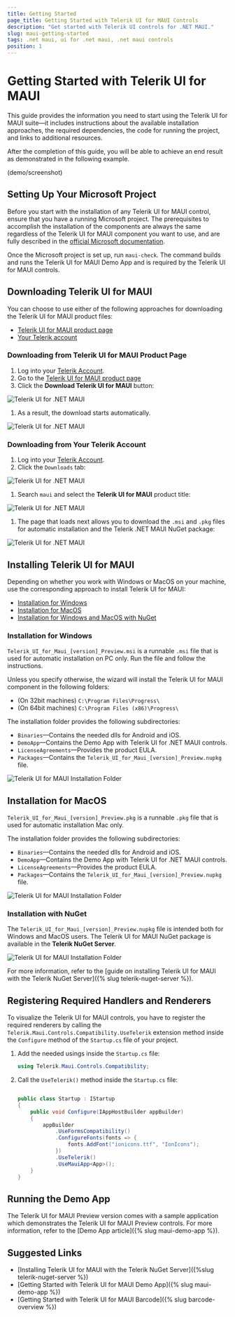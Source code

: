 ```yaml
---
title: Getting Started
page_title: Getting Started with Telerik UI for MAUI Controls
description: "Get started with Telerik UI controls for .NET MAUI."
slug: maui-getting-started
tags: .net maui, ui for .net maui, .net maui controls
position: 1
---
```


# Getting Started with Telerik UI for MAUI

This guide provides the information you need to start using the Telerik UI for MAUI suite&mdash;it includes instructions about the available installation approaches, the required dependencies, the code for running the project, and links to additional resources.

After the completion of this guide, you will be able to achieve an end result as demonstrated in the following example.

(demo/screenshot)

## Setting Up Your Microsoft Project

Before you start with the installation of any Telerik UI for MAUI control, ensure that you have a running Microsoft project. The prerequisites to accomplish the installation of the components are always the same regardless of the Telerik UI for MAUI component you want to use, and are fully described in the [official Microsoft documentation](https://docs.microsoft.com/en-us/dotnet/maui/get-started/installation).

Once the Microsoft project is set up, run `maui-check`. The command builds and runs the Telerik UI for MAUI Demo App and is required by the Telerik UI for MAUI controls.

## Downloading Telerik UI for MAUI

You can choose to use either of the following approaches for downloading the Telerik UI for MAUI product files:

* [Telerik UI for MAUI product page](https://www.telerik.com/maui-ui)
* [Your Telerik account](https://www.telerik.com/account/)

### Downloading from Telerik UI for MAUI Product Page

1. Log into your [Telerik Account](https://www.telerik.com/account/).
1. Go to the [Telerik UI for MAUI product page](https://www.telerik.com/maui-ui)
1. Click the **Download Telerik UI for MAUI** button:

  ![Telerik UI for .NET MAUI](images/download_maui.png)

1. As a result, the download starts automatically.

  ![Telerik UI for .NET MAUI](images/downloading-maui.png)

### Downloading from Your Telerik Account

1. Log into your [Telerik Account](https://www.telerik.com/account/).
2. Click the `Downloads` tab:

  ![Telerik UI for .NET MAUI](images/download-tab.png)

1. Search `maui` and select the **Telerik UI for MAUI** product title:

  ![Telerik UI for .NET MAUI](images/search-for-maui.png)

1. The page that loads next allows you to download the `.msi` and `.pkg` files for automatic installation and the Telerik .NET MAUI NuGet package:

  ![Telerik UI for .NET MAUI](images/product-files.png)

## Installing Telerik UI for MAUI

Depending on whether you work with Windows or MacOS on your machine, use the corresponding approach to install Telerik UI for MAUI:

* [Installation for Windows](#installation-for-windows)
* [Installation for MacOS](#installation-for-macos)
* [Installation for Windows and MacOS with NuGet](#installation-with-nuget)

### Installation for Windows

`Telerik_UI_for_Maui_[version]_Preview.msi` is a runnable `.msi` file that is used for automatic installation on PC only. Run the file and follow the instructions.

Unless you specify otherwise, the wizard will install the Telerik UI for MAUI component in the following folders:

* (On 32bit machines) `C:\Program Files\Progress\`
* (On 64bit machines) `C:\Program Files (x86)\Progress\`

The installation folder provides the following subdirectories:

* `Binaries`&mdash;Contains the needed dlls for Android and iOS.
* `DemoApp`&mdash;Contains the Demo App with Telerik UI for .NET MAUI controls.
* `LicenseAgreements`&mdash;Provides the product EULA.
* `Packages`&mdash;Contains the `Telerik_UI_for_Maui_[version]_Preview.nupkg` file.

![Telerik UI for MAUI Installation Folder](images/telerik-ui-for-maui-installation-folder.png)

## Installation for MacOS

`Telerik_UI_for_Maui_[version]_Preview.pkg` is a runnable `.pkg` file that is used for automatic installation Mac only.

The installation folder provides the following subdirectories:

* `Binaries`&mdash;Contains the needed dlls for Android and iOS.
* `DemoApp`&mdash;Contains the Demo App with Telerik UI for .NET MAUI controls.
* `LicenseAgreements`&mdash;Provides the product EULA.
* `Packages`&mdash;Contains the `Telerik_UI_for_Maui_[version]_Preview.nupkg` file.

![Telerik UI for MAUI Installation Folder](images/installation-macos.png)

### Installation with NuGet

The `Telerik_UI_for_Maui_[version]_Preview.nupkg` file is intended both for Windows and MacOS users. The Telerik UI for MAUI NuGet package is available in the **Telerik NuGet Server**.

![Telerik UI for MAUI Installation Folder](images/maui-nuget.png)

For more information, refer to the [guide on installing Telerik UI for MAUI with the Telerik NuGet Server]({% slug telerik-nuget-server %}).

## Registering Required Handlers and Renderers

To visualize the Telerik UI for MAUI controls, you have to register the required renderers by calling the `Telerik.Maui.Controls.Compatibility.UseTelerik` extension method inside the `Configure` method of the `Startup.cs` file of your project.

1. Add the needed usings inside the `Startup.cs` file:

    ```C#
    using Telerik.Maui.Controls.Compatibility;
    ```

2. Call the `UseTelerik()` method inside the `Startup.cs` file:


    ```C#

    public class Startup : IStartup
    {
        public void Configure(IAppHostBuilder appBuilder)
        {
            appBuilder
                .UseFormsCompatibility()
                .ConfigureFonts(fonts => {
                    fonts.AddFont("ionicons.ttf", "IonIcons");
                })
                .UseTelerik()
                .UseMauiApp<App>();            
        }
    }
    ```

## Running the Demo App

The Telerik UI for MAUI Preview version comes with a sample application which demonstrates the Telerik UI for MAUI Preview controls. For more information, refer to the [Demo App article]({% slug maui-demo-app %}).

## Suggested Links

* [Installing Telerik UI for MAUI with the Telerik NuGet Server]({%slug telerik-nuget-server %})
* [Getting Started with Telerik UI for MAUI Demo App]({% slug maui-demo-app %})
* [Getting Started with Telerik UI for MAUI Barcode]({% slug barcode-overview %})
